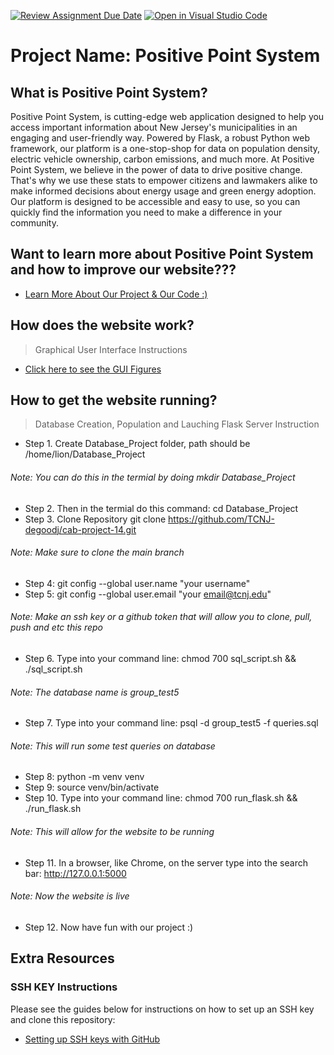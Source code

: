 [![Review Assignment Due Date](https://classroom.github.com/assets/deadline-readme-button-8d59dc4de5201274e310e4c54b9627a8934c3b88527886e3b421487c677d23eb.svg)](https://classroom.github.com/a/-Nv0cKFk)
[![Open in Visual Studio Code](https://classroom.github.com/assets/open-in-vscode-c66648af7eb3fe8bc4f294546bfd86ef473780cde1dea487d3c4ff354943c9ae.svg)](https://classroom.github.com/online_ide?assignment_repo_id=10766694&assignment_repo_type=AssignmentRepo)

# Project Name: Positive Point System

## What is Positive Point System?
Positive Point System, is cutting-edge web application designed to help you access important information about New Jersey's municipalities in an engaging and user-friendly way. Powered by Flask, a robust Python web framework, our platform is a one-stop-shop for data on population density, electric vehicle ownership, carbon emissions, and much more.
At Positive Point System, we believe in the power of data to drive positive change. That's why we use these stats to empower citizens and lawmakers alike to make informed decisions about energy usage and green energy adoption. Our platform is designed to be accessible and easy to use, so you can quickly find the information you need to make a difference in your community.

## Want to learn more about Positive Point System and how to improve our website??? 
* [Learn More About Our Project & Our Code :)](documentation/pps.md)

## How does the website work? 
> Graphical User Interface Instructions
* [Click here to see the GUI Figures](documentation/gui.md)

## How to get the website running? 
> Database Creation, Population and Lauching Flask Server Instruction
* Step 1. Create Database_Project folder, path should be /home/lion/Database_Project
###### Note: You can do this in the termial by doing mkdir Database_Project
* Step 2. Then in the termial do this command: cd Database_Project
* Step 3. Clone Repository git clone https://github.com/TCNJ-degoodj/cab-project-14.git
###### Note: Make sure to clone the main branch
* Step 4: git config --global user.name "your username"
* Step 5: git config --global user.email "your email@tcnj.edu"
###### Note: Make an ssh key or a github token that will allow you to clone, pull, push and etc this repo
* Step 6. Type into your command line: chmod 700 sql_script.sh && ./sql_script.sh
###### Note: The database name is group_test5
* Step 7. Type into your command line: psql -d group_test5 -f queries.sql
###### Note: This will run some test queries on database
* Step 8: python -m venv venv
* Step 9: source venv/bin/activate
* Step 10. Type into your command line: chmod 700 run_flask.sh && ./run_flask.sh
###### Note: This will allow for the website to be running
* Step 11. In a browser, like Chrome, on the server type into the search bar: http://127.0.0.1:5000
###### Note: Now the website is live
* Step 12. Now have fun with our project :)

## Extra Resources 
### SSH KEY Instructions
Please see the guides below for instructions on how to set up an SSH key and clone this repository:
* [Setting up SSH keys with GitHub](documentation/Setting_up_SSH_keys_GitHub.md)
